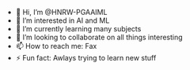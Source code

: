 - 👋 Hi, I’m @HNRW-PGAAIML
- 👀 I’m interested in AI and ML
- 🌱 I’m currently learning many subjects
- 💞️ I’m looking to collaborate on all things interesting
- 📫 How to reach me: Fax
- ⚡ Fun fact: Awlays trying to learn new stuff

<!---
HNRW-PGAAIML/HNRW-PGAAIML is a ✨ special ✨ repository because its `README.md` (this file) appears on your GitHub profile.
You can click the Preview link to take a look at your changes.
--->

